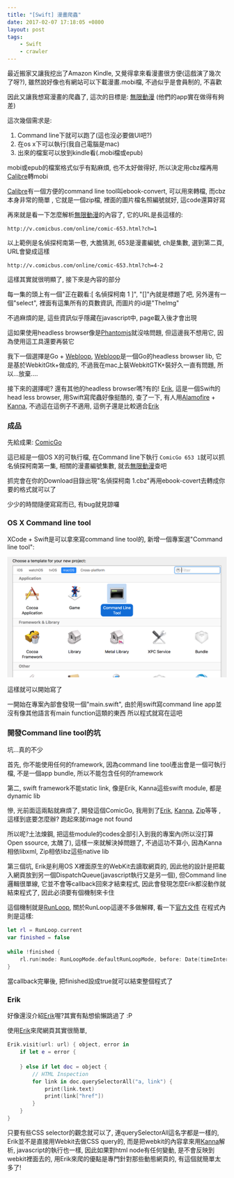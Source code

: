 ```yaml
---
title: "[Swift] 漫畫爬蟲"
date: 2017-02-07 17:18:05 +0800
layout: post
tags: 
    - Swift
    - crawler
---
```


最近搬家又讓我挖出了Amazon Kindle, 又覺得拿來看漫畫很方便(這戲演了幾次了呀?), 雖然說好像也有網站可以下載漫畫.mobi檔, 不過似乎是會員制的, 不喜歡

因此又讓我想寫漫畫的爬蟲了, 這次的目標是: [無限動漫](http://www.comicbus.com/) (他們的app實在做得有夠差)

這次幾個需求是:

1. Command line下就可以跑了(這也沒必要做UI吧?)
1. 在os x下可以執行(我自己電腦是mac)
1. 出來的檔案可以放到kindle看(.mobi檔或epub)

mobi或epub的檔案格式似乎有點麻煩, 也不太好做得好, 所以決定用cbz檔再用[Calibre](https://calibre-ebook.com/)轉mobi

[Calibre](https://calibre-ebook.com/)有一個方便的command line tool叫ebook-convert, 可以用來轉檔, 而cbz本身非常的簡單
, 它就是一個zip檔, 裡面的圖片檔名照編號就好, 這code還算好寫

再來就是看一下怎麼解析[無限動漫](http://www.comicbus.com/)的內容了, 它的URL是長這樣的:

```
http://v.comicbus.com/online/comic-653.html?ch=1
```

以上範例是名偵探柯南第一卷, 大膽猜測, 653是漫畫編號, ch是集數, 選到第二頁, URL會變成這樣

```
http://v.comicbus.com/online/comic-653.html?ch=4-2
```

這樣其實就很明顯了, 接下來是內容的部分

每一集的頭上有一個"正在觀看:[ 名偵探柯南 1 ]", "[]"內就是標題了吧, 另外還有一個"select", 裡面有這集所有的頁數資訊, 而圖片的id是"TheImg"

不過麻煩的是, 這些資訊似乎隱藏在javascript中, page載入後才會出現

這如果使用headless browser像是[Phantomjs](http://phantomjs.org/)就沒啥問題, 但這邊我不想用它, 因為使用這工具還要再裝它

我下一個選擇是Go + [Webloop](https://github.com/sourcegraph/webloop), [Webloop](https://github.com/sourcegraph/webloop)是一個Go的headless browser lib, 它是基於WebkitGtk+做成的,
不過我在mac上裝WebkitGTK+裝好久一直有問題, 所以...放棄....

接下來的選擇呢? 還有其他的headless browser嗎?有的! [Erik](https://github.com/phimage/Erik), 這是一個Swift的head less browser,
用Swift寫爬蟲好像挺酷的, 查了一下, 有人用[Alamofire](https://github.com/Alamofire/Alamofire) + [Kanna](https://github.com/tid-kijyun/Kanna), 不過這在這例子不適用, 這例子還是比較適合[Erik](https://github.com/phimage/Erik)

### 成品

先給成果: [ComicGo](https://drive.google.com/open?id=0B5rbRldWhe82MWRnVkpMQlExTHc)

這已經是一個OS X的可執行檔, 在Command line下執行 `ComicGo 653 1`就可以抓名偵探柯南第一集, 相關的漫畫編號集數, 就去[無限動漫](http://www.comicbus.com/)查吧

抓完會在你的Download目錄出現"名偵探柯南 1.cbz"再用ebook-covert去轉成你要的格式就可以了

少少的時間隨便寫寫而已, 有bug就見諒囉

### OS X Command line tool

XCode + Swift是可以拿來寫command line tool的, 新增一個專案選"Command line tool":

![](/images/posts/xcodecmd.png)

這樣就可以開始寫了

一開始在專案內部會發現一個"main.swift", 由於用swift寫command line app並沒有像其他語言有main function這類的東西
所以程式就寫在這吧

### 開發Command line tool的坑

坑...真的不少

首先, 你不能使用任何的framework, 因為command line tool產出會是一個可執行檔, 不是一個app bundle, 所以不能包含任何的framework

第二, swift framework不能static link, 像是Erik, Kanna這些swift module, 都是dynamic lib

慘, 光前面這兩點就麻煩了, 開發這個ComicGo, 我用到了[Erik](https://github.com/phimage/Erik), [Kanna](https://github.com/tid-kijyun/Kanna), [Zip](https://github.com/marmelroy/Zip)等等
, 這樣到底要怎麼辦? 跑起來就image not found

所以呢?土法煉鋼, 把這些module的codes全部引入到我的專案內(所以沒打算Open ssource, 太醜了), 這樣一來就解決掉問題了, 不過這功不算小, 因為Kanna相依libxml, Zip相依libz這些native lib

第三個坑, Erik是利用OS X裡面原生的WebKit去讀取網頁的, 因此他的設計是把載入網頁放到另一個DispatchQueue(javascript執行又是另一個),
但Command line邏輯很單線, 它並不會等callback回來才結束程式, 因此會發現怎麼Erik都沒動作就結束程式了, 因此必須要有個機制來卡住

這個機制就是[RunLoop](https://www.google.com.tw/webhp?sourceid=chrome-instant&ion=1&espv=2&ie=UTF-8#q=swift+runloop), 關於RunLoop這邊不多做解釋, 看一下[官方文件](https://www.google.com.tw/webhp?sourceid=chrome-instant&ion=1&espv=2&ie=UTF-8#q=swift+runloop)
在程式內則是這樣:

```swift
let rl = RunLoop.current
var finished = false

while !finished {
    rl.run(mode: RunLoopMode.defaultRunLoopMode, before: Date(timeIntervalSinceNow: 2))
}
```

當callback完畢後, 把finished設成true就可以結束整個程式了

### Erik

好像還沒介紹[Erik](https://github.com/phimage/Erik)喔?其實有點想偷懶跳過了 :P

使用[Erik](https://github.com/phimage/Erik)來爬網頁其實很簡單,

```swift
Erik.visit(url: url) { object, error in
    if let e = error {

    } else if let doc = object {
        // HTML Inspection
		for link in doc.querySelectorAll("a, link") {
    		print(link.text)
    		print(link["href"])
		}
    }
}
```

只要有些CSS selector的觀念就可以了, 連querySelectorAll這名字都是一樣的, Erik並不是直接用Webkit去做CSS query的, 而是把webkit的內容拿來用[Kanna](https://github.com/tid-kijyun/Kanna)解析,
javascript的執行也一樣, 因此如果對html node有任何變動, 是不會反映到webkit裡面去的, 用Erik來爬的優點是專門針對那些動態網頁的, 有這個就簡單太多了!